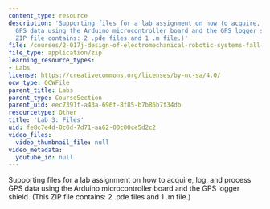 ```yaml
---
content_type: resource
description: 'Supporting files for a lab assignment on how to acquire, log, and process
  GPS data using the Arduino microcontroller board and the GPS logger shield. (This
  ZIP file contains: 2 .pde files and 1 .m file.)'
file: /courses/2-017j-design-of-electromechanical-robotic-systems-fall-2009/fe8c7e4d0c0d7d71aa6200c00ce5d2c2_lab3files.zip
file_type: application/zip
learning_resource_types:
- Labs
license: https://creativecommons.org/licenses/by-nc-sa/4.0/
ocw_type: OCWFile
parent_title: Labs
parent_type: CourseSection
parent_uid: eec7391f-a43a-696f-8f85-b7b86b7f34db
resourcetype: Other
title: 'Lab 3: Files'
uid: fe8c7e4d-0c0d-7d71-aa62-00c00ce5d2c2
video_files:
  video_thumbnail_file: null
video_metadata:
  youtube_id: null
---
```

Supporting files for a lab assignment on how to acquire, log, and process GPS data using the Arduino microcontroller board and the GPS logger shield. (This ZIP file contains: 2 .pde files and 1 .m file.)